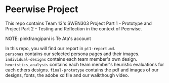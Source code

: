 # Peerwise Project

This repo contains Team 13's SWEN303 Project Part 1 - Prototype and Project Part 2 - Testing and Reflection in the context of Peerwise.

NOTE: pinkfrangipani is Te Ata's account

In this repo, you will find our report in `pt1-report.md`.  
`personas` contains our selected persona pages and their images.
`individual-designs` contains each team member's own design.
`heuristics_analysis` contains each team member's heuristic evaluations for each others designs.
`final-prototype` contains the pdf and images of our designs, fonts, the adobe xd file and our walkthough video.